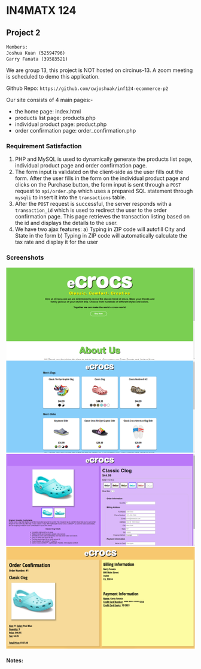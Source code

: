 # IN4MATX 124

## Project 2

```
Members:
Joshua Kuan (52594796)
Garry Fanata (39583521)
```

We are group 13, this project is NOT hosted on circinus-13. A zoom meeting is scheduled to demo this application.

Github Repo: `https://github.com/cwjoshuak/inf124-ecommerce-p2`

Our site consists of 4 main pages:-

- the home page: index.html
- products list page: products.php
- individual product page: product.php
- order confirmation page: order_confirmation.php

### Requirement Satisfaction

1. PHP and MySQL is used to dynamically generate the products list page, individual product page and order confirmation page.
2. The form input is validated on the client-side as the user fills out the form. After the user fills in the form on the individual product page and clicks on the Purchase button, the form input is sent through a `POST` request to `api/order.php` which uses a prepared SQL statement through `mysqli` to insert it into the `transactions` table.
3. After the `POST` request is successful, the server responds with a `transaction_id` which is used to redirect the user to the order confirmation page. This page retrieves the transaction listing based on the id and displays the details to the user.
4. We have two ajax features:
a) Typing in ZIP code will autofill City and State in the form
b) Typing in ZIP code will automatically calculate the tax rate and display it for the user

### Screenshots

![](assets/home.png)
![](assets/product-list.png)
![](assets/single-product.png)
![](assets/order-confirmation.png)

#### Notes:
